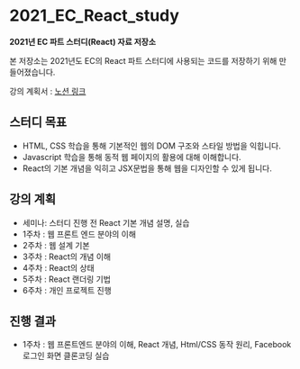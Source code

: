 # 2021_EC_React_study

**2021년 EC 파트 스터디(React) 자료 저장소**

본 저장소는 2021년도 EC의 React 파트 스터디에 사용되는 코드를 저장하기 위해 만들어졌습니다.

강의 계획서 : [노션 링크](https://www.notion.so/21-EC-React-Part-study-e588daf9728a4cfb98a8e7daaca1a048)

## 스터디 목표

- HTML, CSS 학습을 통해 기본적인 웹의 DOM 구조와 스타일 방법을 익힙니다.
- Javascript 학습을 통해 동적 웹 페이지의 활용에 대해 이해합니다.
- React의 기본 개념을 익히고 JSX문법을 통해 웹을 디자인할 수 있게 됩니다.

## 강의 계획

- 세미나: 스터디 진행 전 React 기본 개념 설명, 실습
- 1주차 : 웹 프론트 엔드 분야의 이해
- 2주차 : 웹 설계 기본
- 3주차 : React의 개념 이해
- 4주차 : React의 상태
- 5주차 : React 랜더링 기법
- 6주차 : 개인 프로젝트 진행

## 진행 결과

- 1주차 : 웹 프론트엔드 분야의 이해, React 개념, Html/CSS 동작 원리, Facebook 로그인 화면 클론코딩 실습
